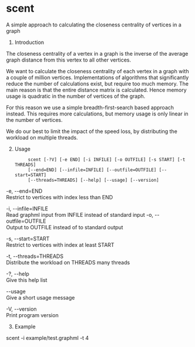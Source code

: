 # scent
A simple approach to calculating the closeness centrality of vertices in a graph


1. Introduction

The closeness centrality of a vertex in a graph is the inverse of the average graph distance from this vertex to all other vertices.

We want to calculate the closeness centrality of each vertex in a graph with a couple of million vertices. Implementations of  algorithms that significantly reduce the number of calculations exist, but require too much memory. The main reason is that the entire distance matrix is calculated. Hence memory usage is quadratic in the number of vertices of the graph.

For this reason we use a simple breadth-first-search based approach instead. This requires more calculations, but memory usage is only linear in the number of vertices.

We do our best to limit the impact of the speed loss, by distributing the workload on multiple threads.


2. Usage

            scent [-?V] [-e END] [-i INFILE] [-o OUTFILE] [-s START] [-t THREADS]
            [--end=END] [--infile=INFILE] [--outfile=OUTFILE] [--start=START]            
            [--threads=THREADS] [--help] [--usage] [--version]

  -e, --end=END                     
  Restrict to vertices with index less than END

  -i, --infile=INFILE               
  Read graphml input from INFILE instead of standard input
  -o, --outfile=OUTFILE             
  Output to OUTFILE instead of to standard output

  -s, --start=START                 
  Restrict to vertices with index at least START

  -t, --threads=THREADS             
  Distribute the workload on THREADS many threads

  -?, --help                        
  Give this help list

  --usage                           
  Give a short usage message

  -V, --version                     
  Print program version
  
  
3. Example

scent -i example/test.graphml -t 4
